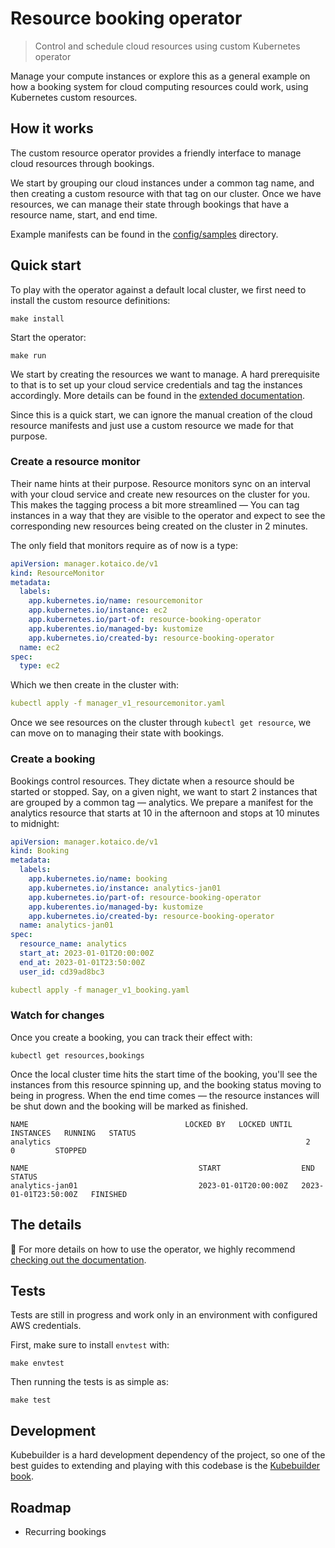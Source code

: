 # Resource booking operator
> Control and schedule cloud resources using custom Kubernetes operator

Manage your compute instances or explore this as a general example on how a booking system for cloud computing resources could work, using Kubernetes custom resources.

## How it works
The custom resource operator provides a friendly interface to manage cloud resources through bookings.

We start by grouping our cloud instances under a common tag name, and then creating a custom resource with that tag on our cluster. Once we have resources, we can manage their state through bookings that have a resource name, start, and end time.

Example manifests can be found in the [config/samples](config/samples) directory.

## Quick start

To play with the operator against a default local cluster, we first need to install the custom resource definitions:

```
make install
```

Start the operator:
```
make run
```

We start by creating the resources we want to manage. A hard prerequisite to that is to set up your cloud service credentials and tag the instances accordingly. More details can be found in the [extended documentation](https://kotaico.de/resource-booking-operator-docs/integrations/ec2/tagging-instances.html).

Since this is a quick start, we can ignore the manual creation of the cloud resource manifests and just use a custom resource we made for that purpose.
### Create a resource monitor
Their name hints at their purpose. Resource monitors sync on an interval with your cloud service and create new resources on the cluster for you. This makes the tagging process a bit more streamlined — You can tag instances in a way that they are visible to the operator and expect to see the corresponding new resources being created on the cluster in 2 minutes.

The only field that monitors require as of now is a type:
```yaml
apiVersion: manager.kotaico.de/v1
kind: ResourceMonitor
metadata:
  labels:
    app.kubernetes.io/name: resourcemonitor
    app.kubernetes.io/instance: ec2
    app.kubernetes.io/part-of: resource-booking-operator
    app.kuberentes.io/managed-by: kustomize
    app.kubernetes.io/created-by: resource-booking-operator
  name: ec2
spec:
  type: ec2
```

Which we then create in the cluster with:
```yaml
kubectl apply -f manager_v1_resourcemonitor.yaml
```

Once we see resources on the cluster through `kubectl get resource`, we can move on to managing their state with bookings.

### Create a booking
Bookings control resources. They dictate when a resource should be started or stopped. Say, on a given night, we want to start 2 instances that are grouped by a common tag — analytics. We prepare a manifest for the analytics resource that starts at 10 in the afternoon and stops at 10 minutes to midnight:

```yaml
apiVersion: manager.kotaico.de/v1
kind: Booking
metadata:
  labels:
    app.kubernetes.io/name: booking
    app.kubernetes.io/instance: analytics-jan01
    app.kubernetes.io/part-of: resource-booking-operator
    app.kuberentes.io/managed-by: kustomize
    app.kubernetes.io/created-by: resource-booking-operator
  name: analytics-jan01
spec:
  resource_name: analytics
  start_at: 2023-01-01T20:00:00Z
  end_at: 2023-01-01T23:50:00Z
  user_id: cd39ad8bc3

```

```yaml
kubectl apply -f manager_v1_booking.yaml
```

### Watch for changes
Once you create a booking, you can track their effect with:
```
kubectl get resources,bookings
```
Once the local cluster time hits the start time of the booking, you'll see the instances from this resource spinning up, and the booking status moving to being in progress. When the end time comes — the resource instances will be shut down and the booking will be marked as finished.
```
NAME                                   LOCKED BY   LOCKED UNTIL   INSTANCES   RUNNING   STATUS
analytics                                                         2           0         STOPPED

NAME                                      START                  END                    STATUS
analytics-jan01                           2023-01-01T20:00:00Z   2023-01-01T23:50:00Z   FINISHED
```


## The details

📘 For more details on how to use the operator, we highly recommend [checking out the documentation](https://kotaico.de/resource-booking-operator/).

## Tests
Tests are still in progress and work only in an environment with configured AWS credentials.  

First, make sure to install `envtest` with:
```
make envtest
```

Then running the tests is as simple as:
```
make test
```

## Development
Kubebuilder is a hard development dependency of the project, so one of the best guides to extending and playing with this codebase is the [Kubebuilder book](https://book.kubebuilder.io/).

## Roadmap
- Recurring bookings
